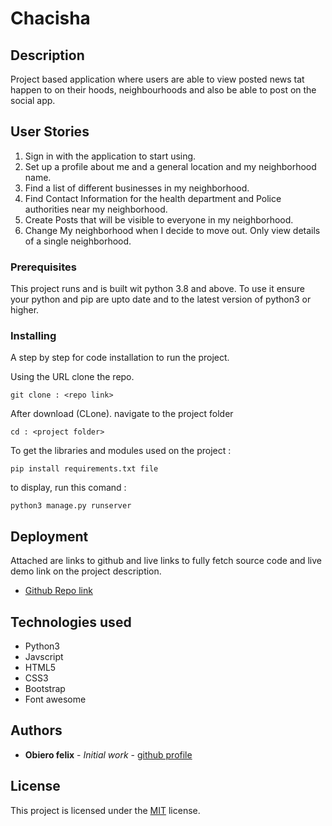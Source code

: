 # Chacisha

## Description 
<p>Project based application where users are able to view posted news tat happen to on their hoods, neighbourhoods and also be able to post on the social app.  </p>

## User Stories
<Ol>
    <li>Sign in with the application to start using.</li>
    <li>Set up a profile about me and a general location and my neighborhood name.</li>
<li>Find a list of different businesses in my neighborhood.</li>
<li>Find Contact Information for the health department and Police authorities near my neighborhood.</li>
<li>Create Posts that will be visible to everyone in my neighborhood.</li>
<li>Change My neighborhood when I decide to move out.
Only view details of a single neighborhood.</li>
</Ol>

### Prerequisites

This project runs and is built wit python 3.8 and above. To use it ensure your python and pip are upto date and to the latest version of python3 or higher. 

### Installing

A step by step for code installation to run the project.

Using the URL clone the repo.  

```
git clone : <repo link>
```

After download (CLone).  navigate to the project folder 
```
cd : <project folder>
```
To get the libraries and modules used on the project : 
```
pip install requirements.txt file
```

to display, run this comand :
```
python3 manage.py runserver 
```



## Deployment

Attached are links to github and live links to fully fetch source code and live demo link on the project description.
* [Github Repo link](https://github.com/fobiero/chachisha_DJ_04)


## Technologies used 

* Python3
* Javscript
* HTML5
* CSS3
* Bootstrap
* Font awesome

## Authors

* **Obiero felix** - *Initial work* - [github profile](https://github.com/fobiero)

## License

This project is licensed under the [MIT](LICENCE) license.

